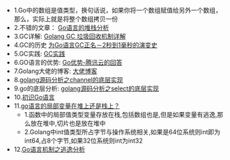 - 1.Go中的数组是值类型，换句话说，如果你将一个数组赋值给另外一个数组，那么，实际上就是将整个数组拷贝一份
- 2.不错的文章： [Go语言的堆栈分析](https://www.cnblogs.com/zeeman/p/4291499.html)
- 3.GC详解: [Golang GC 垃圾回收机制详解](https://blog.csdn.net/u010649766/article/details/80582153)
- 4.GC的历史 [为Go语言GC正名－2秒到1毫秒的演变史 ](https://studygolang.com/articles/7516)
- 5.GC实践: [GC实践](https://www.zhihu.com/question/21615032)
- 6.GO语言的优势: [Go优势-腾讯云的回答](https://www.zhihu.com/question/21409296/answer/421089971)
- 7.Golang大佬的博客: [大佬博客](http://legendtkl.com/categories/golang/)
- 8.[golang源码分析之channel的底层实现](https://blog.csdn.net/qq_25870633/article/details/83388952)
- 9.go的底层分析: [golang源码分析之select的底层实现](https://blog.csdn.net/qq_25870633/article/details/83339538)
- 10.[初识Go语言](https://www.cnblogs.com/yinzhengjie/p/10141098.html)
- 11.[go语言的局部变量在堆上还是栈上？](https://www.cnblogs.com/howo/p/9417927.html)
    - 1.函数中的局部值类型变量存放在栈,包括数组也是,但是如果变量有逃逸,那么放在堆中,切片也是放在堆中
    - 2.Golang中int值类型所占字节与操作系统相关,如果是64位系统则int即为int64,占8个字节,如果32位系统则int为int32
- 12.[Go语言机制之逃逸分析](https://studygolang.com/articles/12444)